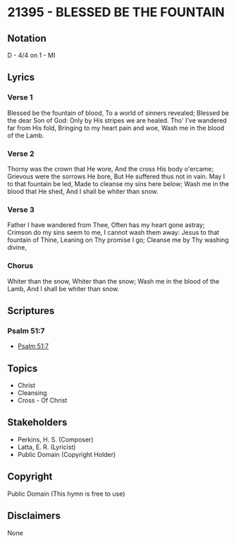 # 21395 - BLESSED BE THE FOUNTAIN

## Notation

D - 4/4 on 1 - MI

## Lyrics

### Verse 1

Blessed be the fountain of blood, To a world of sinners revealed; Blessed be the dear Son of God: Only by His stripes we are healed. Tho' I've wandered far from His fold, Bringing to my heart pain and woe, Wash me in the blood of the Lamb.

### Verse 2

Thorny was the crown that He wore, And the cross His body o'ercame; Grievous were the sorrows He bore, But He suffered thus not in vain. May I to that fountain be led, Made to cleanse my sins here below; Wash me in the blood that He shed, And I shall be whiter than snow.

### Verse 3

Father I have wandered from Thee, Often has my heart gone astray; Crimson do my sins seem to me, I cannot wash them away: Jesus to that fountain of Thine, Leaning on Thy promise I go; Cleanse me by Thy washing divine,

### Chorus

Whiter than the snow, Whiter than the snow; Wash me in the blood of the Lamb, And I shall be whiter than snow. 


## Scriptures

### Psalm 51:7

- [Psalm 51:7](https://www.biblegateway.com/passage/?search=Psalm%2051%3A7)


## Topics

- Christ
- Cleansing
- Cross - Of Christ

## Stakeholders

- Perkins, H. S. (Composer)
- Latta, E. R. (Lyricist)
- Public Domain (Copyright Holder)

## Copyright

Public Domain
(This hymn is free to use)

## Disclaimers

None

